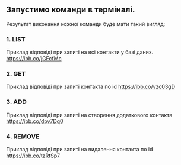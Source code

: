 ## Запустимо команди в терміналі.
Результат виконання кожної команди буде мати такий вигляд:

### 1. LIST
Приклад відповіді при запиті на всі контакти у базі даних. 
https://ibb.co/jGFcfMc

### 2. GET
Приклад відповіді при запиті контакта по id
https://ibb.co/vzc03gD

### 3. ADD
Приклад відповіді при запиті на створення додаткового контакта
https://ibb.co/dpv7Dq0

### 4. REMOVE
Приклад відповіді при запиті на видалення контакта по id
https://ibb.co/tzRtSp7